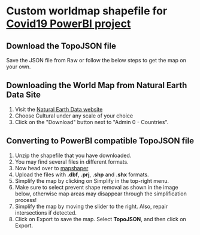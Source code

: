 # Custom worldmap shapefile for [Covid19 PowerBI project](https://github.com/lordnixus/portfolio-projects/blob/main/covid.pbix)

## Download the TopoJSON file
Save the JSON file from Raw or follow the below steps to get the map on your own.

## Downloading the World Map from Natural Earth Data Site

1. Visit the [Natural Earth Data website](https://www.naturalearthdata.com/downloads/)
2. Choose Cultural under any scale of your choice
3. Click on the "Download" button next to "Admin 0 - Countries".

## Converting to PowerBI compatible TopoJSON file

1. Unzip the shapefile that you have downloaded.
2. You may find several files in different formats.
3. Now head over to [mapshaper](https://mapshaper.org/)
4. Upload the files with **.dbf**, **.prj**, **.shp** and **.shx** formats.
5. Simplify the map by clicking on Simplify in the top-right menu.
6. Make sure to select prevent shape removal as shown in the image below, otherwise map areas may disappear through the simplification process!
7. Simplify the map by moving the slider to the right. Also, repair intersections if detected.
8. Click on Export to save the map. Select **TopoJSON**, and then click on Export.
